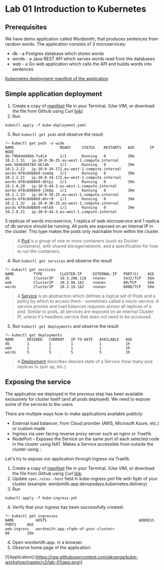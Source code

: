 # Lab 01 Introduction to Kubernetes

## Prerequisites

We have demo application called Wordsmith, that produces sentences from random words. The application consists of 3 microservices:

* db - a Postgres database which stores words
* words - a Java REST API which serves words read from the databases
* web - a Go web application which calls the API and builds words into sentences

[Kubernetes deployment manifest of the application](kube-deployment.yaml)

## Simple application deployment

1. Create a copy of [manifest](kube-deployment.yml) file in your Terminal. (Use VIM, or download the file from Github using Curl [link](https://raw.githubusercontent.com/akranga/kube-workshop/master/v2/lab-01/kube-deployment.yaml))
2. Run
```
kubectl apply -f kube-deployment.yaml
```
3. Run ```kubectl get pods``` and observe the result
```
╰─ kubectl get pods -o wide
NAME                     READY     STATUS    RESTARTS   AGE       IP          NODE
db-79b64dd4bb-fv4j4      1/1       Running   0          39m       10.2.1.31   ip-10-0-36-25.eu-west-1.compute.internal
web-58d8d84784-6kl4b     1/1       Running   0          39m       10.2.2.22   ip-10-0-34-172.eu-west-1.compute.internal
words-6f8c8d68b9-2xmdq   1/1       Running   0          39m       10.2.2.21   ip-10-0-34-172.eu-west-1.compute.internal
words-6f8c8d68b9-d5tpj   1/1       Running   0          39m       10.2.0.20   ip-10-0-44-3.eu-west-1.compute.internal
words-6f8c8d68b9-j2k6q   1/1       Running   0          39m       10.2.1.33   ip-10-0-36-25.eu-west-1.compute.internal
words-6f8c8d68b9-mhrr9   1/1       Running   0          39m       10.2.1.32   ip-10-0-36-25.eu-west-1.compute.internal
words-6f8c8d68b9-n6lk8   1/1       Running   0          39m       10.2.0.21   ip-10-0-44-3.eu-west-1.compute.internal
```
5 replicas of words microservice, 1 replica of web microservice and 1 replica of db service should be running.
All pods are exposed on an internal IP in the cluster. This type makes the pods only reachable from within the cluster.

> A [Pod](https://kubernetes.io/docs/concepts/workloads/pods/pod) is a group of one or more containers (such as Docker containers), with shared storage/network, and a specification for how to run the containers.

4. Run ```kubectl get services``` and observe the result
```
╰─ kubectl get services
NAME         TYPE        CLUSTER-IP     EXTERNAL-IP   PORT(S)    AGE
db           ClusterIP   10.3.206.118   <none>        5432/TCP   56m
web          ClusterIP   10.3.96.162    <none>        80/TCP     56m
words        ClusterIP   10.3.19.162    <none>        8080/TCP   56m
```
> A [Service](https://kubernetes.io/docs/concepts/services-networking/service) is an abstraction which defines a logical set of Pods and a policy by which to access them - sometimes called a micro-service. A service proxies and load balances requests across all replicas of a pod. Similar to pods, all services are exposed on an internal Cluster IP, unless it's headless service that does not need to be accessed.

5. Run ```kubectl get deployments``` and observe the result
```
╰─ kubectl get deployments
NAME      DESIRED   CURRENT   UP-TO-DATE   AVAILABLE   AGE
db        1         1         1            1           1h
web       1         1         1            1           1h
words     5         5         5            5           1h
```
> A [Deployment](https://kubernetes.io/docs/concepts/workloads/controllers/deployment) describes desired state of a Service (how many pod replicas to spin up, etc.)

## Exposing the service
The application we deployed in the previous step has been available exclusively for cluster itself (and all pods deployed). We need to expose some of the services to the users.

There are multiple ways how to make applications available publicly:
* External load balancer, from Cloud provider (AWS, Microsoft Azure, etc.) or custom made
* Ingress via user facing reverse proxy server such as nginx or Traefik.
* NodePort - Exposes the Service on the same port of each selected node in the cluster using NAT. Makes a Service accessible from outside the cluster using <NodeIP>:<NodePort>.
  
Let's try to expose our application through Ingress via Traefik.

1. Create a copy of [manifest](kube-ingress.yml) file in your Terminal. (Use VIM, or download the file from Github using Curl [link](https://raw.githubusercontent.com/akranga/kube-workshop/master/v2/lab-01/kube-ingress.yml).
2. Update ```spec.rules.-host``` field in kube-ingress.yml file with fqdn of your cluster (example: wordsmith.app.devopsdays.kubernetes.delivery)
3. Run
```
kubectl apply -f kube-ingress.yml
```
4. Verify that your ingress has been successfully created:
```
╰─ kubectl get ingresses
NAME          HOSTS                                          ADDRESS   PORTS     AGE
web-ingress   wordsmith.app.<fqdn-of-your-cluster>                     80        20m
```
4. Open wordsmith.app.<fqdn-of-your-cluster> in a browser.
5. Observe home page of the application:
  
[![Application]:(https://raw.githubusercontent.com/akranga/kube-workshop/master/v2/lab-01/app.png)]


